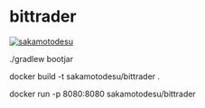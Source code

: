 # bittrader

[![sakamotodesu](https://circleci.com/gh/sakamotodesu/bittrader.svg?style=svg)](https://app.circleci.com/pipelines/github/sakamotodesu/bittrader)

./gradlew bootjar

docker build -t sakamotodesu/bittrader .

docker run -p 8080:8080 sakamotodesu/bittrader